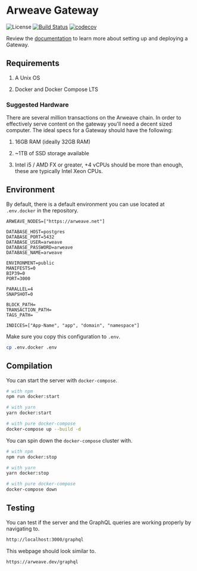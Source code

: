 # Arweave Gateway

![License](https://img.shields.io/badge/license-MIT-blue.svg)
[![Build Status](https://travis-ci.org/ArweaveTeam/gateway.svg?branch=master)](https://travis-ci.org/ArweaveTeam/gateway)
[![codecov](https://codecov.io/gh/ArweaveTeam/gateway/branch/master/graph/badge.svg)](https://codecov.io/gh/ArweaveTeam/gateway)

Review the [documentation](https://arweaveteam.github.io/gateway/#/) to learn more about setting up and deploying a Gateway.

## Requirements

1. A Unix OS

2. Docker and Docker Compose LTS

### Suggested Hardware

There are several million transactions on the Arweave chain. In order to effectively serve content on the gateway you'll need a decent sized computer. The ideal specs for a Gateway should have the following:

1. 16GB RAM (ideally 32GB RAM)

2. ~1TB of SSD storage available

3. Intel i5 / AMD FX or greater, +4 vCPUs should be more than enough, these are typically Intel Xeon CPUs.

## Environment

By default, there is a default environment you can use located at `.env.docker` in the repository.

```env
ARWEAVE_NODES=["https://arweave.net"]

DATABASE_HOST=postgres
DATABASE_PORT=5432
DATABASE_USER=arweave
DATABASE_PASSWORD=arweave
DATABASE_NAME=arweave

ENVIRONMENT=public
MANIFESTS=0
BIP39=0
PORT=3000

PARALLEL=4
SNAPSHOT=0

BLOCK_PATH=
TRANSACTION_PATH=
TAGS_PATH=

INDICES=["App-Name", "app", "domain", "namespace"]
```

Make sure you copy this configuration to `.env`.

```bash
cp .env.docker .env
```

## Compilation

You can start the server with `docker-compose`.

```bash
# with npm
npm run docker:start

# with yarn
yarn docker:start

# with pure docker-compose
docker-compose up --build -d
```

You can spin down the `docker-compose` cluster with.

```bash
# with npm
npm run docker:stop

# with yarn
yarn docker:stop

# with pure docker-compose
docker-compose down
```

## Testing

You can test if the server and the GraphQL queries are working properly by navigating to.

```bash
http://localhost:3000/graphql
```

This webpage should look similar to.

```bash
https://arweave.dev/graphql
```
